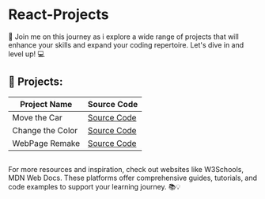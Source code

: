 # React-Projects


📢 Join me on this journey as i explore a wide range of projects that will enhance your skills and expand your coding repertoire. Let's dive in and level up! 💻

## 🔨 Projects:

| Project Name  | Source Code                                                                        | 
| ------------- | ---------------------------------------------------------------------------------- | 
| Move the Car  | [Source Code](https://github.com/karamanburak/React-Projects/tree/main/move-the-car) | 
| Change the Color | [Source Code](https://github.com/karamanburak/react-projects/tree/main/change-the-color) | 
| WebPage Remake | [Source Code](https://github.com/karamanburak/react-projects/tree/main/Clarusway-Website-Page-with-Router) | 


##

For more resources and inspiration, check out websites like W3Schools, MDN Web Docs. These platforms offer comprehensive guides, tutorials, and code examples to support your learning journey. 📚💡
